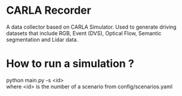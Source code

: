 # CARLA Recorder
A data collector based on CARLA Simulator. Used to generate driving datasets that include RGB, Event (DVS), Optical Flow, Semantic segmentation and Lidar data.



# How to run a simulation ?
python main.py -s \<id\>\
where \<id\> is the number of a scenario from config/scenarios.yaml
